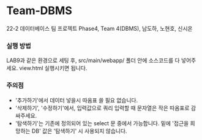# Team-DBMS
22-2 데이터베이스 팀 프로젝트 Phase4, Team 4(DBMS), 남도하, 노현호, 신시온

### 실행 방법
LAB9과 같은 환경으로 세팅 후, src/main/webapp/ 폴더 안에 소스코드를 다 넣어주세요.
view.html 실행시키면 됩니다.

### 주의점  
* '추가하기'에서 데이터 넣을시 따옴표 쓸 필요 없습니다.  
* '삭제하기', '수정하기'에서, 입력값으로 쿼리 입력할 때 문자열은 작은 따옴표로 감싸주세요.  
* '탐색하기'는 기존에 정의되어 있는 select 문 중에서 가능합니다. 밑에 '접근을 희망하는 DB' 값은 '탐색하기' 시 사용되지 않습니다.
